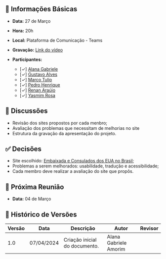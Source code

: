 ## 📌 Informações Básicas

- **Data:** 27 de Março
- **Hora:** 20h
- **Local:** Plataforma de Comunicação - Teams
- **Gravação:** [Link do vídeo](https://unbbr.sharepoint.com/sites/IHC-Grupo888/Documentos%20Compartilhados/General/Recordings/Reuni%C3%A3o%20em%20_General_-20240327_200312-Grava%C3%A7%C3%A3o%20de%20Reuni%C3%A3o.mp4?web=1&referrer=Teams.TEAMS-WEB&referrerScenario=MeetingChicletGetLink.view.view)
- **Participantes:**

  - [✓] [Alana Gabriele](https://github.com/alanagabriele) <br>
  - [✓] [Gustavo Alves](https://github.com/gustaallves)<br>
  - [✓] [Marco Tulio](https://github.com/MarcoTulioSoares)<br>
  - [✓] [Pedro Henrique](https://github.com/PedroHenrique061)<br>
  - [✓] [Renan Araújo](https://github.com/renantfm4)<br>
  - [✓] [Yasmim Rosa](https://github.com/yaskisoba)<br>

## 💬 Discussões

- Revisão dos sites propostos por cada menbro;
- Avaliação dos problemas que necessitam de melhorias no site
- Estrutura da gravação da apresentação do projeto.

## ✅ Decisões

- Site escolhido: [Embaixada e Consulados dos EUA no Brasil](https://br.usembassy.gov/pt/visas-pt/);
- Problemas a serem melhorados: usabilidade, tradução e acessibilidade;
- Cada membro deve realizar a avaliação do site que propôs.

## 📅 Próxima Reunião

- **Data:** 04 de Março

## 📜 Histórico de Versões

| Versão | Data       | Descrição                     | Autor                 | Revisor |
| ------ | ---------- | ----------------------------- | --------------------- | ------- |
| 1.0    | 07/04/2024 | Criação inicial do documento. | Alana Gabriele Amorim |
